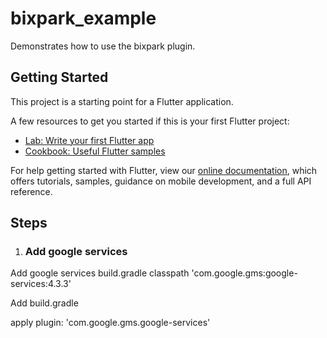 # bixpark_example

Demonstrates how to use the bixpark plugin.

## Getting Started

This project is a starting point for a Flutter application.

A few resources to get you started if this is your first Flutter project:

- [Lab: Write your first Flutter app](https://flutter.dev/docs/get-started/codelab)
- [Cookbook: Useful Flutter samples](https://flutter.dev/docs/cookbook)

For help getting started with Flutter, view our
[online documentation](https://flutter.dev/docs), which offers tutorials,
samples, guidance on mobile development, and a full API reference.

## Steps

1. ### Add google services

Add google services build.gradle
 classpath 'com.google.gms:google-services:4.3.3'

Add build.gradle

apply plugin: 'com.google.gms.google-services'


